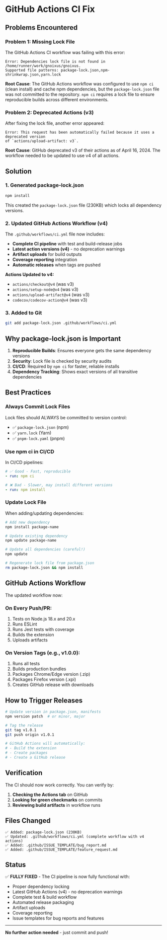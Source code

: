 # GitHub Actions CI Fix

## Problems Encountered

### Problem 1: Missing Lock File

The GitHub Actions CI workflow was failing with this error:
```
Error: Dependencies lock file is not found in /home/runner/work/gnoixus/gnoixus. 
Supported file patterns: package-lock.json,npm-shrinkwrap.json,yarn.lock
```

**Root Cause**: The GitHub Actions workflow was configured to use `npm ci` (clean install) and cache npm dependencies, but the `package-lock.json` file was not committed to the repository. `npm ci` requires a lock file to ensure reproducible builds across different environments.

### Problem 2: Deprecated Actions (v3)

After fixing the lock file, another error appeared:
```
Error: This request has been automatically failed because it uses a deprecated version 
of `actions/upload-artifact: v3`.
```

**Root Cause**: GitHub deprecated v3 of their actions as of April 16, 2024. The workflow needed to be updated to use v4 of all actions.

## Solution

### 1. Generated package-lock.json

```bash
npm install
```

This created the `package-lock.json` file (230KB) which locks all dependency versions.

### 2. Updated GitHub Actions Workflow (v4)

The `.github/workflows/ci.yml` file now includes:

- **Complete CI pipeline** with test and build-release jobs
- **Latest action versions (v4)** - no deprecation warnings
- **Artifact uploads** for build outputs
- **Coverage reporting** integration
- **Automatic releases** when tags are pushed

**Actions Updated to v4:**
- `actions/checkout@v4` (was v3)
- `actions/setup-node@v4` (was v3)
- `actions/upload-artifact@v4` (was v3)
- `codecov/codecov-action@v4` (was v3)

### 3. Added to Git

```bash
git add package-lock.json .github/workflows/ci.yml
```

## Why package-lock.json is Important

1. **Reproducible Builds**: Ensures everyone gets the same dependency versions
2. **Security**: Lock file is checked by security audits
3. **CI/CD**: Required by `npm ci` for faster, reliable installs
4. **Dependency Tracking**: Shows exact versions of all transitive dependencies

## Best Practices

### Always Commit Lock Files

Lock files should ALWAYS be committed to version control:

- ✅ `package-lock.json` (npm)
- ✅ `yarn.lock` (Yarn)
- ✅ `pnpm-lock.yaml` (pnpm)

### Use npm ci in CI/CD

In CI/CD pipelines:

```yaml
# ✅ Good - Fast, reproducible
- run: npm ci

# ❌ Bad - Slower, may install different versions
- run: npm install
```

### Update Lock File

When adding/updating dependencies:

```bash
# Add new dependency
npm install package-name

# Update existing dependency
npm update package-name

# Update all dependencies (careful!)
npm update

# Regenerate lock file from package.json
rm package-lock.json && npm install
```

## GitHub Actions Workflow

The updated workflow now:

### On Every Push/PR:
1. Tests on Node.js 18.x and 20.x
2. Runs ESLint
3. Runs Jest tests with coverage
4. Builds the extension
5. Uploads artifacts

### On Version Tags (e.g., v1.0.0):
1. Runs all tests
2. Builds production bundles
3. Packages Chrome/Edge version (.zip)
4. Packages Firefox version (.xpi)
5. Creates GitHub release with downloads

## How to Trigger Releases

```bash
# Update version in package.json, manifests
npm version patch  # or minor, major

# Tag the release
git tag v1.0.1
git push origin v1.0.1

# GitHub Actions will automatically:
# - Build the extension
# - Create packages
# - Create a GitHub release
```

## Verification

The CI should now work correctly. You can verify by:

1. **Checking the Actions tab** on GitHub
2. **Looking for green checkmarks** on commits
3. **Reviewing build artifacts** in workflow runs

## Files Changed

```
✅ Added: package-lock.json (230KB)
✅ Updated: .github/workflows/ci.yml (complete workflow with v4 actions)
✅ Added: .github/ISSUE_TEMPLATE/bug_report.md
✅ Added: .github/ISSUE_TEMPLATE/feature_request.md
```

## Status

✅ **FULLY FIXED** - The CI pipeline is now fully functional with:
- Proper dependency locking
- Latest GitHub Actions (v4) - no deprecation warnings
- Complete test & build workflow
- Automated release packaging
- Artifact uploads
- Coverage reporting
- Issue templates for bug reports and features

---

**No further action needed** - just commit and push!

